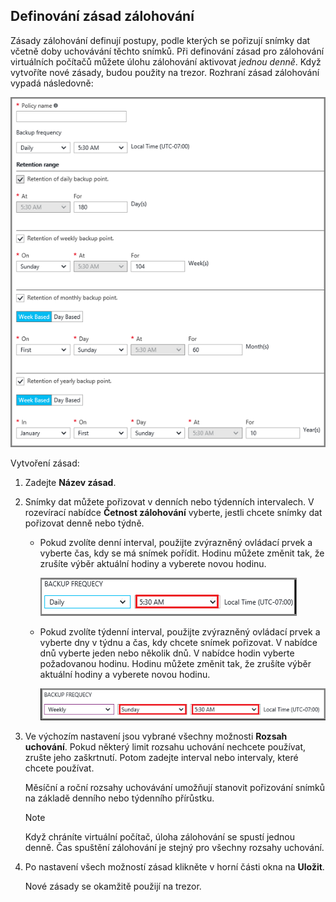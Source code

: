 ## <a name="defining-a-backup-policy"></a>Definování zásad zálohování
Zásady zálohování definují postupy, podle kterých se pořizují snímky dat včetně doby uchovávání těchto snímků. Při definování zásad pro zálohování virtuálních počítačů můžete úlohu zálohování aktivovat *jednou denně*. Když vytvoříte nové zásady, budou použity na trezor. Rozhraní zásad zálohování vypadá následovně:

![Zásady zálohování](./media/backup-create-policy-for-vms/backup-policy.png)

Vytvoření zásad:

1. Zadejte **Název zásad**.
2. Snímky dat můžete pořizovat v denních nebo týdenních intervalech. V rozevírací nabídce **Četnost zálohování** vyberte, jestli chcete snímky dat pořizovat denně nebo týdně.
   
   * Pokud zvolíte denní interval, použijte zvýrazněný ovládací prvek a vyberte čas, kdy se má snímek pořídit. Hodinu můžete změnit tak, že zrušíte výběr aktuální hodiny a vyberete novou hodinu.
     
     ![Zásady pro denní zálohování](./media/backup-create-policy-for-vms/backup-policy-daily.png) <br/>
   * Pokud zvolíte týdenní interval, použijte zvýrazněný ovládací prvek a vyberte dny v týdnu a čas, kdy chcete snímek pořizovat. V nabídce dnů vyberte jeden nebo několik dnů. V nabídce hodin vyberte požadovanou hodinu. Hodinu můžete změnit tak, že zrušíte výběr aktuální hodiny a vyberete novou hodinu.
     
     ![Zásady pro týdenní zálohování](./media/backup-create-policy-for-vms/backup-policy-weekly.png)
3. Ve výchozím nastavení jsou vybrané všechny možnosti **Rozsah uchování**. Pokud některý limit rozsahu uchování nechcete používat, zrušte jeho zaškrtnutí. Potom zadejte interval nebo intervaly, které chcete používat.
   
    Měsíční a roční rozsahy uchovávání umožňují stanovit pořizování snímků na základě denního nebo týdenního přírůstku.
   
   > [!NOTE]
   > Když chráníte virtuální počítač, úloha zálohování se spustí jednou denně. Čas spuštění zálohování je stejný pro všechny rozsahy uchování.
   > 
   > 
4. Po nastavení všech možností zásad klikněte v horní části okna na **Uložit**.
   
    Nové zásady se okamžitě použijí na trezor.



<!--HONumber=Nov16_HO2-->


